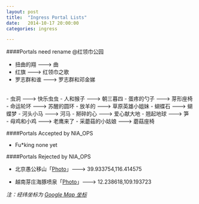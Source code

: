 ```yaml
---
layout: post
title:  "Ingress Portal Lists"
date:   2014-10-17 20:00:00
categories: ingress

---
```

####Portals need rename @红领巾公园

- 扭曲的翔 ---> 曲
- 红旗 ---> 红领巾之歌
- 罗志群和谁 ---> 罗志群和邓金娣
<br>
- 虫洞 ---> 快乐虫虫
- 人和猴子 ---> 朝三暮四
- 蛋疼的勺子 ---> 芽形座椅
<br>
- 命运轮环 ---> 苏醒的圆环
- 放羊的 ---> 草原英雄小姐妹
- 蝴蝶石 ---> 蝴蝶梦
- 河头小马 ---> 河马
- 掰碎的心 ---> 爱心献大地
- 翘起地球 ---> 笋
<br>
- 母鸡和小鸡 ---> 老鹰来了
- 采蘑菇的小姑娘 ---> 蘑菇座椅
<br>

####Portals Accepted by NIA_OPS

- Fu*king none yet

####Portals Rejected by NIA_OPS


- 北京愚公移山「<a href="http://ingresss.qiniudn.com/yugongyishan.jpg" target="_blank">Photo</a>」---> 39.933754,116.414575

- 越南芽庄海豚喷泉「<a href="http://ingresss.qiniudn.com/haitunpenquan.jpg" target="_blank">Photo</a>」---> 12.238618,109.193723




*注：经纬坐标为 <a href="https://support.google.com/maps/answer/18539" target="_blank">Google Map 坐标</a>*
